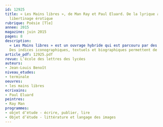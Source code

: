 ```yaml
---
id: 12925
title: « Les Mains libres », de Man Ray et Paul Eluard. De la lyrique amoureuse au
  libertinage érotique
rubrique: Poésie [Tle]
annee: 2015
magazine: juin 2015
pages: 8
description: 
  « Les Mains libres » est un ouvrage hybride qui est parcouru par des contradictions : poésie/peinture ; tradition/modernité ; amour du couple/libertinage. Cet article étudie, à travers ces oppositions, le rapport du poète au peintre et à la femme.
  Des indices iconographiques, textuels et biographiques permettent de lire ce texte image comme l’écriture d’une utopie amoureuse reposant sur l’échange des identités et des objets du désir. Cela dans la perspective surréaliste de la révolution politique, morale et métaphysique...
article_pdf: 12925.pdf
revue: L’école des lettres des lycées
auteurs:
- Jean-Louis Benoît
niveau_etudes:
- terminale
oeuvres:
- les mains libres
ecrivains:
- Paul Eluard
peintres:
- Ray Man
programmes:
- objet d’étude - écrire, publier, lire
- Objet d’étude - littérature et langage des images
---
```


